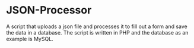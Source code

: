 # JSON-Processor
 A script that uploads a json file and processes it to fill out a form and save the data in a database.   The script is written in PHP and the database as an example is MySQL.
